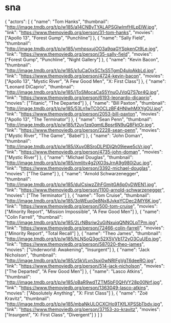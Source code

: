 # sna
{
  "actors": [
    {
      "name": "Tom Hanks",
      "thumbnail": "http://image.tmdb.org/t/p/w185/a14CNByTYALAPSGlwlmfHILpEIW.jpg",
      "link": "https://www.themoviedb.org/person/31-tom-hanks",
      "movies": ["Apollo 13", "Forest Gump", "Punchline"]
    },
    {
      "name": "Sally Field",
      "thumbnail": "http://image.tmdb.org/t/p/w185/ymhpsxujOO3a9qaGYSpkenCt9Le.jpg",
      "link": "https://www.themoviedb.org/person/35-sally-field",
      "movies": ["Forest Gump", "Punchline", "Night Gallery"]
    },
    {
      "name": "Kevin Bacon",
      "thumbnail": "http://image.tmdb.org/t/p/w185/p1uCaOjxSC1xS5TgmD4uloAkbLd.jpg",
      "link": "https://www.themoviedb.org/person/4724-kevin-bacon",
      "movies": ["Apollo 13", "Mystic River", "A Few Good Men", "X: First Class"]
    },
    {
      "name": "Leonard DiCaprio",
      "thumbnail": "http://image.tmdb.org/t/p/w185/jToSMocaCaS5YnuOJVqQ7S7pr4Q.jpg",
      "link": "https://www.themoviedb.org/person/6193-leonardo-dicaprio",
      "movies": ["Titanic", "The Departed"]
    },
    {
      "name": "Bill Paxton",
      "thumbnail": "http://image.tmdb.org/t/p/w185/53Ln1wTC0OCLzBF4HNlwhMXYgOU.jpg",
      "link": "https://www.themoviedb.org/person/2053-bill-paxton",
      "movies": ["Apollo 13", "The Terminator"]
    },
    {
      "name": "Sean Penn",
      "thumbnail": "http://image.tmdb.org/t/p/w185/f2uy1zq0qmtLBpsr6N9uQ8FktOr.jpg",
      "link": "https://www.themoviedb.org/person/2228-sean-penn",
      "movies": ["Mystic River", "The Game", "Babel"]
    },
    {
      "name": "John Doman",
      "thumbnail": "http://image.tmdb.org/t/p/w185/iXuy0BSroDLPIDjQh09iewe5cVr.jpg",
      "link": "https://www.themoviedb.org/person/4735-john-doman",
      "movies": ["Mystic River"]
    },
    {
      "name": "Michael Douglas",
      "thumbnail": "http://image.tmdb.org/t/p/w185/nmlitv4g2jXO3sJrnA9g980j2uc.jpg",
      "link": "https://www.themoviedb.org/person/3392-michael-douglas",
      "movies": ["The Game"]
    },
    {
      "name": "Arnold Schwarzenegger",
      "thumbnail": "http://image.tmdb.org/t/p/w185/dulCsiwzZihFGmjtGA6p0yDWEN1.jpg",
      "link": "https://www.themoviedb.org/person/1100-arnold-schwarzenegger",
      "movies": ["The Terminator"]
    },
    {
      "name": "Tom Cruise",
      "thumbnail": "http://image.tmdb.org/t/p/w185/3oWEuo0e8Nx8JvkqYCDec2iMY6K.jpg",
      "link": "https://www.themoviedb.org/person/500-tom-cruise",
      "movies": ["Minority Report", "Mission Impossible", "A Few Good Men"]
    },
    {
      "name": "Colin Farrell",
      "thumbnail": "http://image.tmdb.org/t/p/w185/2LrNBsriw2uGiNxuiqQNNOLpTPm.jpg",
      "link": "https://www.themoviedb.org/person/72466-colin-farrell",
      "movies": ["Minority Report", "Total Recall"]
    },
    {
      "name": "Theo James",
      "thumbnail": "http://image.tmdb.org/t/p/w185/hLNSoQ3gc52X5VVb172yO3CuUEq.jpg",
      "link": "https://www.themoviedb.org/person/587020-theo-james",
      "movies": ["Underworld: Awakening", "Insurgent"]
    },
    {
      "name": "Jack Nicholson",
      "thumbnail": "http://image.tmdb.org/t/p/w185/z5kVLyn3sxj0wNRlFgVgT6deeRO.jpg",
      "link": "https://www.themoviedb.org/person/514-jack-nicholson",
      "movies": ["The Departed", "A Few Good Men"]
    },
    {
      "name": "Lasco Atkins",
      "thumbnail": "http://image.tmdb.org/t/p/w185/oBaR9wdTZTM5bF0QHVY28p00Nrf.jpg",
      "link": "https://www.themoviedb.org/person/1363049-lasco-atkins",
      "movies": ["Absolutely Anything", "X: First Class"]
    },
    {
      "name": "Zoë Kravitz",
      "thumbnail": "http://image.tmdb.org/t/p/w185/mbaNkULOCXCHo9TKfLXPSSbTbdv.jpg",
      "link": "https://www.themoviedb.org/person/37153-zo-kravitz",
      "movies": ["Insurgent", "X: First Class", "Divergent"]
    }
  ]
}
